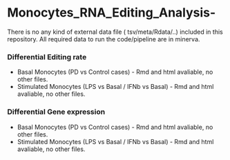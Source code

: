 # Monocytes_RNA_Editing_Analysis-

There is no any kind of external data file ( tsv/meta/Rdata/..) included in this repository. All required data to run the code/pipeline are in minerva. 

### Differential Editing rate
* Basal Monocytes (PD vs Control cases) - Rmd and html avaliable, no other files. 
* Stimulated Monocytes (LPS vs Basal / IFNb vs Basal) - Rmd and html avaliable, no other files. 


### Differential Gene expression 
* Basal Monocytes (PD vs Control cases) - Rmd and html avaliable, no other files. 
* Stimulated Monocytes (LPS vs Basal / IFNb vs Basal) - Rmd and html avaliable, no other files. 

